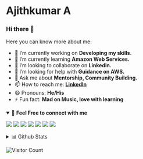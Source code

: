 # Ajithkumar A

### Hi there 👋 
<!--
**ajith-official/ajith-official** is a ✨ _special_ ✨ repository because its `README.md` (this file) appears on your GitHub profile.
-->
Here you can know more about me:

- 🔭 I’m currently working on <b>Developing my skills.</b>
- 🌱 I’m currently learning <b>Amazon Web Services.</b>
- 👯 I’m looking to collaborate on <b>Linkedin.</b>
- 🤔 I’m looking for help with <b>Guidance on AWS.</b>
- 💬 Ask me about <b>Mentorship, Community Building.</b>
- 📫 How to reach me: <b>[LinkedIn](https://www.linkedin.com/in/indajith)</b>
- 😄 Pronouns: <b>He/His</b>
- ⚡ Fun fact: <b>Mad on Music, love with learning</b>

<details open>
<summary>🤝 <b>Feel Free to connect with me</b></summary>
<p align = "center">
 
[<img src ="https://img.shields.io/badge/portfolio-%23.svg?&style=for-the-badge&logo=&logoColor=white%22">](https://ajithkumar.netlify.app)
[<img src="https://img.shields.io/badge/twitter-%231DA1F2.svg?&style=for-the-badge&logo=twitter&logoColor=white" />](https://twitter.com/ajith_official_) 
[<img src="https://img.shields.io/badge/linkedin-%230077B5.svg?&style=for-the-badge&logo=linkedin&logoColor=white" />](https://www.linkedin.com/in/indajith)
[<img src = "https://img.shields.io/badge/instagram-%23E4405F.svg?&style=for-the-badge&logo=instagram&logoColor=white">](https://www.instagram.com/itzz_me_ajith)
[<img src="https://img.shields.io/badge/facebook-%231877F2.svg?&style=for-the-badge&logo=facebook&logoColor=white" />](https://www.facebook.com/indrani.ajithkumar) 
[<img src="https://img.shields.io/badge/hackerrank-%23.svg?&style=for-the-badge&logo=hackerrank&logoColor=white" />](https://www.hackerrank.com/cyberchampion)
[<img src="https://img.shields.io/badge/youtube-%23E4405F.svg?&style=for-the-badge&logo=youtube&logoColor=white" />](https://www.youtube.com/channel/UCz5wq7ViDf9nUIld-cCjsjQ?sub_confirmation=1)
</p>
</details>

<details>
<summary>📊 Github Stats</summary>

<p align="center"> <img src="https://github-readme-stats.vercel.app/api?username=ajith-official&show_icons=true&theme=gotham" alt="Ajithkumar | Stats" />

</details>

![Visitor Count](https://profile-counter.glitch.me/{ajith-official}/count.svg)
